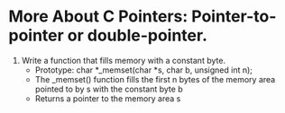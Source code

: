 # More About C Pointers: Pointer-to-pointer or double-pointer.
1. Write a function that fills memory with a constant byte.
	-  Prototype: char *_memset(char *s, char b, unsigned int n);
	- The _memset() function fills the first n bytes of the memory area pointed to by s with the constant byte b
	- Returns a pointer to the memory area s
